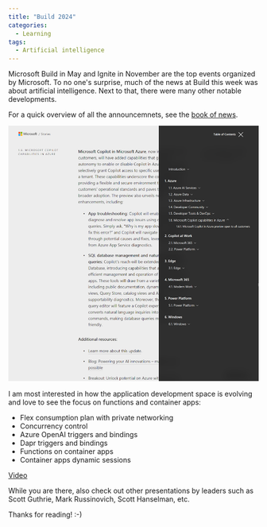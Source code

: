 ```yaml
---
title: "Build 2024"
categories:
  - Learning
tags:
  - Artificial intelligence
---
```


Microsoft Build in May and Ignite in November are the top events organized by Microsoft. To no one's surprise, much of the news at Build this week was about artificial intelligence. Next to that, there were many other notable developments.

For a quick overview of all the announcemnets, see the [book of news](https://news.microsoft.com/build-2024-book-of-news/). 

![img](../assets/images/2024-05-24-build-2024.png)

I am most interested in how the application development space is evolving and love to see the focus on functions and container apps:
* Flex consumption plan with private networking
* Concurrency control
* Azure OpenAI triggers and bindings 
* Dapr triggers and bindings
* Functions on container apps
* Container apps dynamic sessions

[Video](https://build.microsoft.com/sessions/6ee55611-4d2b-4efb-8ead-27099fb60447)

While you are there, also check out other presentations by leaders such as Scott Guthrie, Mark Russinovich, Scott Hanselman, etc.

Thanks for reading! :-)
